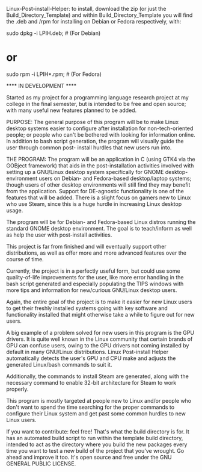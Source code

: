 Linux-Post-install-Helper: to install, download the zip (or just the Build_Directory_Template) and within Build_Directory_Template you will find the .deb and /rpm for installing on Debian or Fedora respectively, with:

sudo dpkg -i LPIH.deb; # (For Debian)
# or
sudo rpm -i LPIH*.rpm;  # (For Fedora)

**** IN DEVELOPMENT ****

Started as my project for a programming language research project at my college in the final semester, but is intended to be free and open source; with many useful new features planned to be added.

PURPOSE: The general purpose of this program will be to make Linux desktop systems easier to configure
after installation for non-tech-oriented people; or people who can't be bothered with looking for information
online. In addition to bash script generation, the program will visually guide the user through common post-
install hurdles that new users run into.

THE PROGRAM: The program will be an application in C (using GTK4 via the GOBject framework) that aids in the
post-installation activities involved with setting up a GNU/Linux desktop system specifically for GNOME
desktop-environment users on Debian- and Fedora-based desktop/laptop systems; though users of other desktop environments will still find they may benefit from the application.  Support for DE-agnostic functionality is one of the features that will be added. There is a slight focus
on gamers new to Linux who use Steam, since this is a huge hurdle in increasing Linux desktop usage.

The program will be for Debian- and Fedora-based Linux distros running the standard GNOME desktop
environment. The goal is to teach/inform as well as help the user with post-install activities.

This project is far from finished and will eventually support other distributions, as well as offer more and more advanced features over the course of time.

Currently, the project is in a perfectly useful form, but could use some quality-of-life improvements for the user, like more error handling in the bash script generated and especially populating the TIPS windows with more tips and information for new/curious GNU/Linux desktop users.

Again, the entire goal of the project is to make it easier for new Linux users to get their freshly installed systems going with key software and functionality installed that might otherwise take a while to figure out for new users.  

A big example of a problem solved for new users in this program is the GPU drivers.  It is quite well known in the Linux community that certain brands of GPU can confuse users, owing to the GPU drivers not coming installed by default in many GNU/Linux distributions.  Linux Post-install Helper automatically detects the user's GPU and CPU make and adjusts the generated Linux/bash commands to suit it.  

Additionally, the commands to install Steam are generated, along with the necessary command to enable 32-bit architecture for Steam to work properly.  

This program is mostly targeted at people new to Linux and/or people who don't want to spend the time searching for the proper commands to configure their Linux system and get past some common hurdles to new Linux users.

If you want to contribute: feel free! That's what the build directory is for.  It has an automated build script to run within the template build directory, intended to act as the directory where you build the new packages every time you want to test a new build of the project that you've wrought.  Go ahead and improve it too. It's open source and free under the GNU GENERAL PUBLIC LICENSE.


